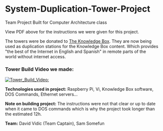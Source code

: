 # System-Duplication-Tower-Project
Team Project Built for Computer Architecture class

View PDF above for the instructions we were given for this project.


The towers were be donated to [The Knowledge Box](https://theknowledgebox.info/). They are now being used as duplication stations for the
Knowledge Box content. Which provides "the best of the Internet in English and Spanish" in remote parts of the world without internet access. 

### Tower Build Video we made:

[![Tower_Build_Video:](https://img.youtube.com/vi/TSE_Lp63H7c/0.jpg)](https://www.youtube.com/watch?v=TSE_Lp63H7c)

**Technologies used in project:** Raspberry Pi, Vi, Knowledge Box software, DOS Commands, Ethernet servers...

**Note on building project:**
  The instructions were not that clear or up to date when it came to DOS commands which is why the project took longer than the estimated 12h. 
  
**Team:** David Vidic (Team Captain), Sam Somefun

